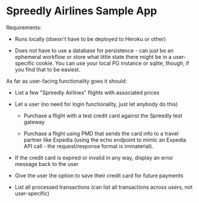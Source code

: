 # Spreedly Airlines Sample App

Requirements:

* Runs locally (doesn't have to be deployed to Heroku or other)

* Does not have to use a database for persistence - can just be an ephemeral workflow or store what little state there might be in a user-specific cookie. You can use your local PG instance or sqlite, though, if you find that to be easiest.

As far as user-facing functionality goes it should:

* List a few "Spreedly Airlines" flights with associated prices

* Let a user (no need for login functionality, just let anybody do this)

  - Purchase a flight with a test credit card against the Spreedly test gateway
  
  - Purchase a flight using PMD that sends the card info to a travel partner like Expedia (using the echo endpoint to mimic an Expedia API call - the request/response format is immaterial). 

* If the credit card is expired or invalid in any way, display an error message back to the user

* Give the user the option to save their credit card for future payments

* List all processed transactions (can list all transactions across users, not user-specific)

